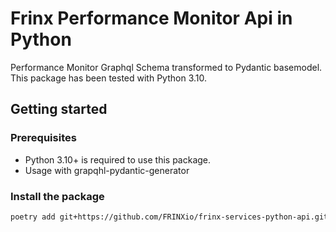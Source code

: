 # Frinx Performance Monitor Api in Python


Performance Monitor Graphql Schema transformed to Pydantic basemodel.
This package has been tested with Python 3.10.


## Getting started

### Prerequisites

- Python 3.10+ is required to use this package.
- Usage with grapqhl-pydantic-generator

### Install the package

```bash
poetry add git+https://github.com/FRINXio/frinx-services-python-api.git@main#subdirectory=performance-monitor/python
```
